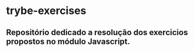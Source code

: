 # trybe-exercises

## Repositório dedicado a resolução dos exercicios propostos no módulo Javascript.



